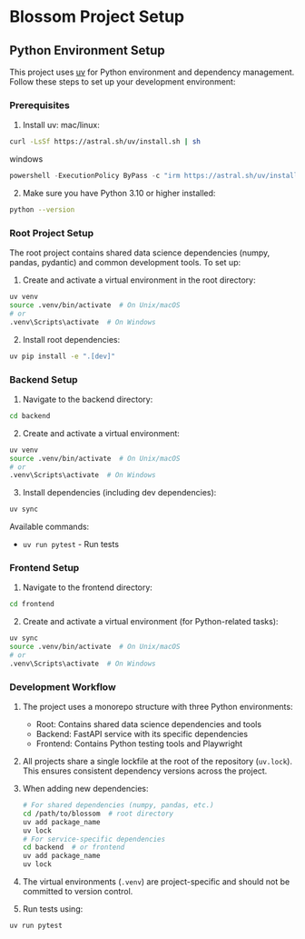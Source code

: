 # Blossom Project Setup

## Python Environment Setup

This project uses [uv](https://github.com/astral/uv) for Python environment and dependency management. Follow these steps to set up your development environment:


### Prerequisites

1. Install uv:
mac/linux:
```bash
curl -LsSf https://astral.sh/uv/install.sh | sh
```

windows
```powershell
powershell -ExecutionPolicy ByPass -c "irm https://astral.sh/uv/install.ps1 | iex"
```

2. Make sure you have Python 3.10 or higher installed:
```bash
python --version
```

### Root Project Setup

The root project contains shared data science dependencies (numpy, pandas, pydantic) and common development tools. To set up:

1. Create and activate a virtual environment in the root directory:
```bash
uv venv
source .venv/bin/activate  # On Unix/macOS
# or
.venv\Scripts\activate  # On Windows
```

2. Install root dependencies:
```bash
uv pip install -e ".[dev]"
```

### Backend Setup

1. Navigate to the backend directory:
```bash
cd backend
```

2. Create and activate a virtual environment:
```bash
uv venv
source .venv/bin/activate  # On Unix/macOS
# or
.venv\Scripts\activate  # On Windows
```

3. Install dependencies (including dev dependencies):
```bash
uv sync
```

Available commands:
- `uv run pytest` - Run tests

### Frontend Setup

1. Navigate to the frontend directory:
```bash
cd frontend
```

2. Create and activate a virtual environment (for Python-related tasks):
```bash
uv sync
source .venv/bin/activate  # On Unix/macOS
# or
.venv\Scripts\activate  # On Windows
```


### Development Workflow

1. The project uses a monorepo structure with three Python environments:
   - Root: Contains shared data science dependencies and tools
   - Backend: FastAPI service with its specific dependencies
   - Frontend: Contains Python testing tools and Playwright

2. All projects share a single lockfile at the root of the repository (`uv.lock`). This ensures consistent dependency versions across the project.

3. When adding new dependencies:
   ```bash
   # For shared dependencies (numpy, pandas, etc.)
   cd /path/to/blossom  # root directory
   uv add package_name
   uv lock
   # For service-specific dependencies
   cd backend  # or frontend
   uv add package_name
   uv lock
   ```

5. The virtual environments (`.venv`) are project-specific and should not be committed to version control.

6. Run tests using:
```bash
uv run pytest
```

